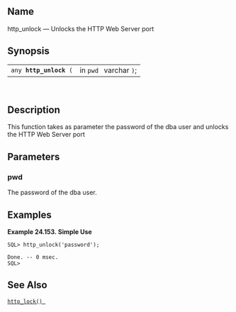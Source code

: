 <div id="fn_http_unlock" class="refentry">

<div class="titlepage">

</div>

<div class="refnamediv">

## Name

http_unlock — Unlocks the HTTP Web Server port

</div>

<div class="refsynopsisdiv">

## Synopsis

<div id="fsyn_http_unlock" class="funcsynopsis">

|                             |                        |
|-----------------------------|------------------------|
| `any `**`http_unlock`**` (` | in `pwd ` varchar `)`; |

<div class="funcprototype-spacer">

 

</div>

</div>

</div>

<div id="desc_http_unlock" class="refsect1">

## Description

This function takes as parameter the password of the dba user and
unlocks the HTTP Web Server port

</div>

<div id="params_http_unlock" class="refsect1">

## Parameters

<div id="id91886" class="refsect2">

### pwd

The password of the dba user.

</div>

</div>

<div id="examples_http_unlock" class="refsect1">

## Examples

<div id="ex_http_unlock" class="example">

**Example 24.153. Simple Use**

<div class="example-contents">

``` screen
SQL> http_unlock('password');

Done. -- 0 msec.
SQL>
```

</div>

</div>

  

</div>

<div id="seealso_http_unlock" class="refsect1">

## See Also

<a href="fn_http_lock.html" class="link" title="http_lock"><code
class="function">http_lock() </code></a>

</div>

</div>
